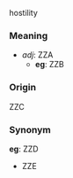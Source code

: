hostility
### Meaning
+ _adj_: ZZA
    + __eg__: ZZB

### Origin

ZZC

### Synonym

__eg__: ZZD

+ ZZE


